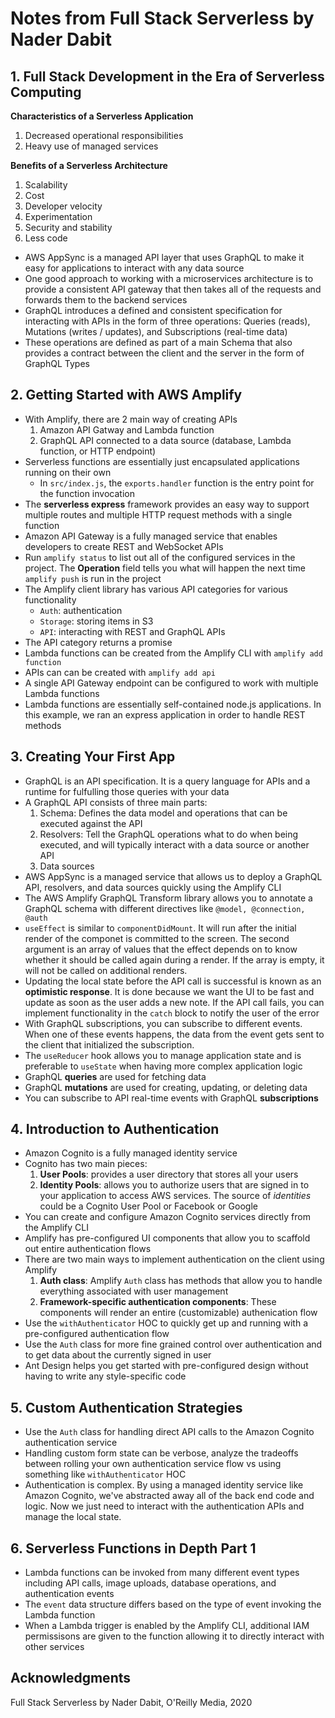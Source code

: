 # Notes from Full Stack Serverless by Nader Dabit

## 1. Full Stack Development in the Era of Serverless Computing

**Characteristics of a Serverless Application**

1. Decreased operational responsibilities
2. Heavy use of managed services

**Benefits of a Serverless Architecture**

1. Scalability
2. Cost
3. Developer velocity
4. Experimentation
5. Security and stability
6. Less code

- AWS AppSync is a managed API layer that uses GraphQL to make it easy for applications to interact with any data source
- One good approach to working with a microservices architecture is to provide a consistent API gateway that then takes all of the requests and forwards them to the backend services
- GraphQL introduces a defined and consistent specification for interacting with APIs in the form of three operations: Queries (reads), Mutations (writes / updates), and Subscriptions (real-time data)
- These operations are defined as part of a main Schema that also provides a contract between the client and the server in the form of GraphQL Types

## 2. Getting Started with AWS Amplify

- With Amplify, there are 2 main way of creating APIs
  1. Amazon API Gatway and Lambda function
  2. GraphQL API connected to a data source (database, Lambda function, or HTTP endpoint)
- Serverless functions are essentially just encapsulated applications running on their own
  - In `src/index.js`, the `exports.handler` function is the entry point for the function invocation
- The **serverless express** framework provides an easy way to support multiple routes and multiple HTTP request methods with a single function
- Amazon API Gateway is a fully managed service that enables developers to create REST and WebSocket APIs
- Run `amplify status` to list out all of the configured services in the project. The **Operation** field tells you what will happen the next time `amplify push` is run in the project
- The Amplify client library has various API categories for various functionality
  - `Auth`: authentication
  - `Storage`: storing items in S3
  - `API`: interacting with REST and GraphQL APIs
- The API category returns a promise
- Lambda functions can be created from the Amplify CLI with `amplify add function`
- APIs can can be created with `amplify add api`
- A single API Gateway endpoint can be configured to work with multiple Lambda functions
- Lambda functions are essentially self-contained node.js applications. In this example, we ran an express application in order to handle REST methods

## 3. Creating Your First App

- GraphQL is an API specification. It is a query language for APIs and a runtime for fulfulling those queries with your data
- A GraphQL API consists of three main parts:
  1. Schema: Defines the data model and operations that can be executed against the API
  2. Resolvers: Tell the GraphQL operations what to do when being executed, and will typically interact with a data source or another API
  3. Data sources
- AWS AppSync is a managed service that allows us to deploy a GraphQL API, resolvers, and data sources quickly using the Amplify CLI
- The AWS Amplify GraphQL Transform library allows you to annotate a GraphQL schema with different directives like `@model, @connection, @auth`
- `useEffect` is similar to `componentDidMount`. It will run after the initial render of the componet is committed to the screen. The second argument is an array of values that the effect depends on to know whether it should be called again during a render. If the array is empty, it will not be called on additional renders.
- Updating the local state before the API call is successful is known as an **optimistic response**. It is done because we want the UI to be fast and update as soon as the user adds a new note. If the API call fails, you can implement functionality in the `catch` block to notify the user of the error
- With GraphQL subscriptions, you can subscribe to different events. When one of these events happens, the data from the event gets sent to the client that initialized the subscription.
- The `useReducer` hook allows you to manage application state and is preferable to `useState` when having more complex application logic
- GraphQL **queries** are used for fetching data
- GraphQL **mutations** are used for creating, updating, or deleting data
- You can subscribe to API real-time events with GraphQL **subscriptions**

## 4. Introduction to Authentication

- Amazon Cognito is a fully managed identity service
- Cognito has two main pieces:
  1. **User Pools**: provides a user directory that stores all your users
  2. **Identity Pools**: allows you to authorize users that are signed in to your application to access AWS services. The source of _identities_ could be a Cognito User Pool or Facebook or Google
- You can create and configure Amazon Cognito services directly from the Amplify CLI
- Amplify has pre-configured UI components that allow you to scaffold out entire authentication flows
- There are two main ways to implement authentication on the client using Amplify
  1. **Auth class**: Amplify `Auth` class has methods that allow you to handle everything associated with user management
  2. **Framework-specific authentication components**: These components will render an entire (customizable) authenication flow
- Use the `withAuthenticator` HOC to quickly get up and running with a pre-configured authentication flow
- Use the `Auth` class for more fine grained control over authentication and to get data about the currently signed in user
- Ant Design helps you get started with pre-configured design without having to write any style-specific code

## 5. Custom Authentication Strategies

- Use the `Auth` class for handling direct API calls to the Amazon Cognito authentication service
- Handling custom form state can be verbose, analyze the tradeoffs between rolling your own authentication service flow vs using something like `withAuthenticator` HOC
- Authentication is complex. By using a managed identity service like Amazon Cognito, we've abstracted away all of the back end code and logic. Now we just need to interact with the authentication APIs and manage the local state.

## 6. Serverless Functions in Depth Part 1

- Lambda functions can be invoked from many different event types including API calls, image uploads, database operations, and authentication events
- The `event` data structure differs based on the type of event invoking the Lambda function
- When a Lambda trigger is enabled by the Amplify CLI, additional IAM permissisons are given to the function allowing it to directly interact with other services

## Acknowledgments

Full Stack Serverless by Nader Dabit, O'Reilly Media, 2020
